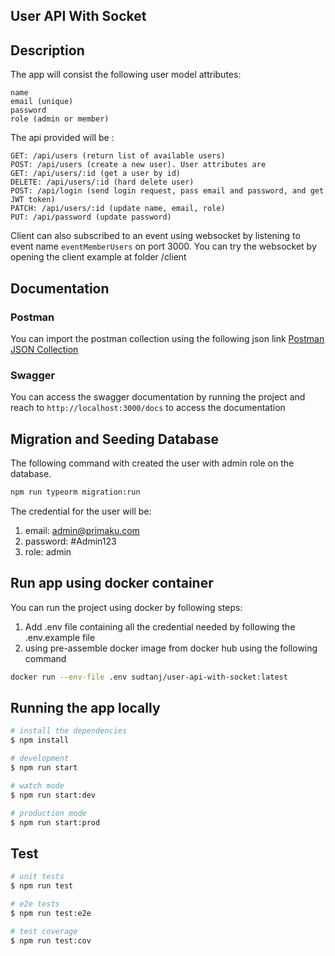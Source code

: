 ## User API With Socket

## Description

The app will consist the following user model attributes:
```
name
email (unique)
password 
role (admin or member)
```
The api provided will be :
```
GET: /api/users (return list of available users)
POST: /api/users (create a new user). User attributes are
GET: /api/users/:id (get a user by id)
DELETE: /api/users/:id (hard delete user)
POST: /api/login (send login request, pass email and password, and get JWT token)
PATCH: /api/users/:id (update name, email, role)
PUT: /api/password (update password)
```
Client can also subscribed to an event using websocket by listening to event name `eventMemberUsers` on port 3000.
You can try the websocket by opening the client example at folder /client

## Documentation

### Postman
You can import the postman collection using the following json link
[Postman JSON Collection](https://api.postman.com/collections/24756256-09ee5f4a-d2e3-46d0-a96b-5a2062e94949?access_key=PMAT-01GNDQTGWG69MWJ81CJQCPK4K0)

### Swagger
You can access the swagger documentation by running the project and reach to `http://localhost:3000/docs` to access the documentation 

## Migration and Seeding Database
The following command with created the user with admin role on the database.
```bash
npm run typeorm migration:run
```
The credential for the user will be:
1. email: admin@primaku.com
2. password: #Admin123
3. role: admin

## Run app using docker container 
You can run the project using docker by following steps:
1. Add .env file containing all the credential needed by following the .env.example file
2. using pre-assemble docker image from docker hub using the following command
```bash
docker run --env-file .env sudtanj/user-api-with-socket:latest
```

## Running the app locally

```bash
# install the dependencies
$ npm install

# development
$ npm run start

# watch mode
$ npm run start:dev

# production mode
$ npm run start:prod
```

## Test

```bash
# unit tests
$ npm run test

# e2e tests
$ npm run test:e2e

# test coverage
$ npm run test:cov
```
